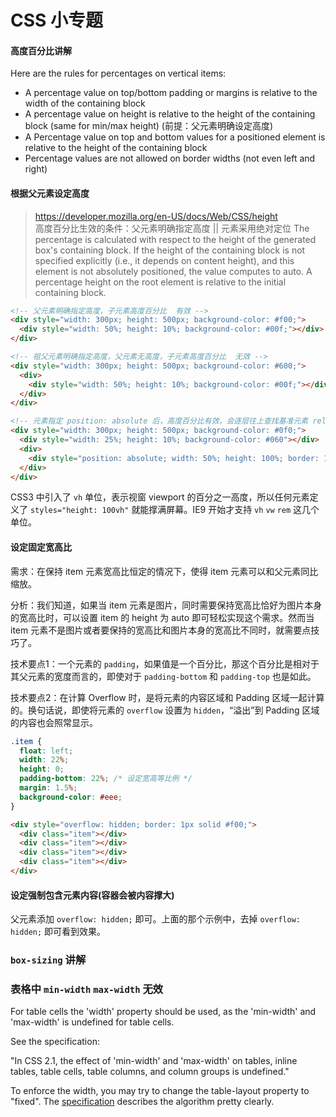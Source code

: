 # CSS 小专题

#### 高度百分比讲解

Here are the rules for percentages on vertical items:

* A percentage value on top/bottom padding or margins is relative to the width of the containing block
* A percentage value on height is relative to the height of the containing block (same for min/max height) (前提：父元素明确设定高度)
* A Percentage value on top and bottom values for a positioned element is relative to the height of the containing block
* Percentage values are not allowed on border widths (not even left and right)


#### 根据父元素设定高度

> https://developer.mozilla.org/en-US/docs/Web/CSS/height  
高度百分比生效的条件：父元素明确指定高度 || 元素采用绝对定位
The percentage is calculated with respect to the height of the generated box's containing block. If the height of the containing block is not specified explicitly (i.e., it depends on content height), and this element is not absolutely positioned, the value computes to auto. A percentage height on the root element is relative to the initial containing block.

```html
<!-- 父元素明确指定高度，子元素高度百分比  有效 -->
<div style="width: 300px; height: 500px; background-color: #f00;">
  <div style="width: 50%; height: 10%; background-color: #00f;"></div>
</div>

<!-- 祖父元素明确指定高度，父元素无高度，子元素高度百分比  无效 -->
<div style="width: 300px; height: 500px; background-color: #600;">
  <div>
    <div style="width: 50%; height: 10%; background-color: #00f;"></div>
  </div>
</div>

<!-- 元素指定 position: absolute 后，高度百分比有效，会逐层往上查找基准元素 relative absolute fixed -->
<div style="width: 300px; height: 500px; background-color: #0f0;">
  <div style="width: 25%; height: 10%; background-color: #060"></div>
  <div>
    <div style="position: absolute; width: 50%; height: 100%; border: 1px solid #00f;"></div>
  </div>
</div>
```

CSS3 中引入了 `vh` 单位，表示视窗 viewport 的百分之一高度，所以任何元素定义了 `styles="height: 100vh"` 就能撑满屏幕。IE9 开始才支持 `vh` `vw` `rem` 这几个单位。

#### 设定固定宽高比

需求：在保持 item 元素宽高比恒定的情况下，使得 item 元素可以和父元素同比缩放。

分析：我们知道，如果当 item 元素是图片，同时需要保持宽高比恰好为图片本身的宽高比时，可以设置 item 的 height 为 auto 即可轻松实现这个需求。然而当 item 元素不是图片或者要保持的宽高比和图片本身的宽高比不同时，就需要点技巧了。

技术要点1：一个元素的 `padding`，如果值是一个百分比，那这个百分比是相对于其父元素的宽度而言的，即使对于 `padding-bottom` 和 `padding-top` 也是如此。

技术要点2：在计算 Overflow 时，是将元素的内容区域和 Padding 区域一起计算的。换句话说，即使将元素的 `overflow` 设置为 `hidden`，“溢出”到 Padding 区域的内容也会照常显示。

```css
.item {
  float: left;
  width: 22%;
  height: 0;
  padding-bottom: 22%; /* 设定宽高等比例 */
  margin: 1.5%;
  background-color: #eee;
}
```

```html
<div style="overflow: hidden; border: 1px solid #f00;">
  <div class="item"></div>
  <div class="item"></div>
  <div class="item"></div>
  <div class="item"></div>
</div>
```

#### 设定强制包含元素内容(容器会被内容撑大)

父元素添加 `overflow: hidden;` 即可。上面的那个示例中，去掉 `overflow: hidden;` 即可看到效果。

### `box-sizing` 讲解


### 表格中 `min-width` `max-width` 无效

For table cells the 'width' property should be used, as the 'min-width' and 'max-width' is undefined for table cells.

See the specification:

"In CSS 2.1, the effect of 'min-width' and 'max-width' on tables, inline tables, table cells, table columns, and column groups is undefined."

To enforce the width, you may try to change the table-layout property to "fixed". The [specification](https://www.w3.org/TR/CSS21/tables.html#propdef-table-layout) describes the algorithm pretty clearly.
